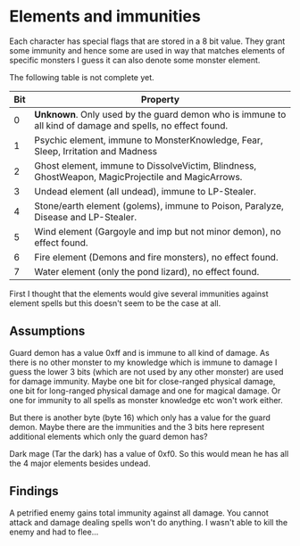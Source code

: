 # Elements and immunities

Each character has special flags that are stored in a 8 bit value. They grant some immunity and hence some are used in way that matches elements of specific monsters I guess it can also denote some monster element.

The following table is not complete yet.

Bit | Property
----|----
0 | **Unknown**. Only used by the guard demon who is immune to all kind of damage and spells, no effect found.
1 | Psychic element, immune to MonsterKnowledge, Fear, Sleep, Irritation and Madness
2 | Ghost element, immune to DissolveVictim, Blindness, GhostWeapon, MagicProjectile and MagicArrows.
3 | Undead element (all undead), immune to LP-Stealer.
4 | Stone/earth element (golems), immune to Poison, Paralyze, Disease and LP-Stealer.
5 | Wind element (Gargoyle and imp but not minor demon), no effect found.
6 | Fire element (Demons and fire monsters), no effect found.
7 | Water element (only the pond lizard), no effect found.

First I thought that the elements would give several immunities against element spells but this doesn't seem to be the case at all.


## Assumptions

Guard demon has a value 0xff and is immune to all kind of damage. As there is no other monster to my knowledge which is immune to damage I guess the lower 3 bits (which are not used by any other monster) are used for damage immunity. Maybe one bit for close-ranged physical damage, one bit for long-ranged physical damage and one for magical damage. Or one for immunity to all spells as monster knowledge etc won't work either.

But there is another byte (byte 16) which only has a value for the guard demon. Maybe there are the immunities and the 3 bits here represent additional elements which only the guard demon has?

Dark mage (Tar the dark) has a value of 0xf0. So this would mean he has all the 4 major elements besides undead.

## Findings

A petrified enemy gains total immunity against all damage. You cannot attack and damage dealing spells won't do anything. I wasn't able to kill the enemy and had to flee...
